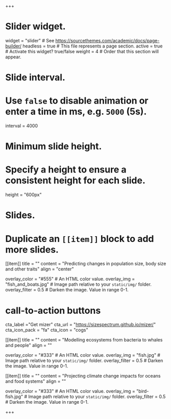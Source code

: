 +++
# Slider widget.
widget = "slider"  # See https://sourcethemes.com/academic/docs/page-builder/
headless = true  # This file represents a page section.
active = true  # Activate this widget? true/false
weight = 4  # Order that this section will appear.


# Slide interval.
# Use `false` to disable animation or enter a time in ms, e.g. `5000` (5s).
interval = 4000

# Minimum slide height.
# Specify a height to ensure a consistent height for each slide.
height = "600px"

# Slides.
# Duplicate an `[[item]]` block to add more slides.

[[item]]
  title = ""
  content = "Predicting changes in population size, body size and other traits"
  align = "center"

  overlay_color = "#555"  # An HTML color value.
  overlay_img = "fish_and_boats.jpg"  # Image path relative to your `static/img/` folder.
  overlay_filter = 0.5  # Darken the image. Value in range 0-1.
  
# call-to-action buttons
 cta_label ="Get mizer"
 cta_url = "https://sizespectrum.github.io/mizer/"
 cta_icon_pack = "fa"
 cta_icon = "cogs"

[[item]]
  title = ""
  content = "Modelling ecosystems from bacteria to whales and people"
  align = ""

  overlay_color = "#333"  # An HTML color value.
  overlay_img = "fish.jpg"  # Image path relative to your `static/img/` folder.
  overlay_filter = 0.5  # Darken the image. Value in range 0-1.
  
[[item]]
  title = ""
  content = "Projecting climate change impacts for oceans and food systems"
  align = ""

  overlay_color = "#333"  # An HTML color value.
  overlay_img = "bird-fish.jpg"  # Image path relative to your `static/img/` folder.
  overlay_filter = 0.5  # Darken the image. Value in range 0-1.

+++

